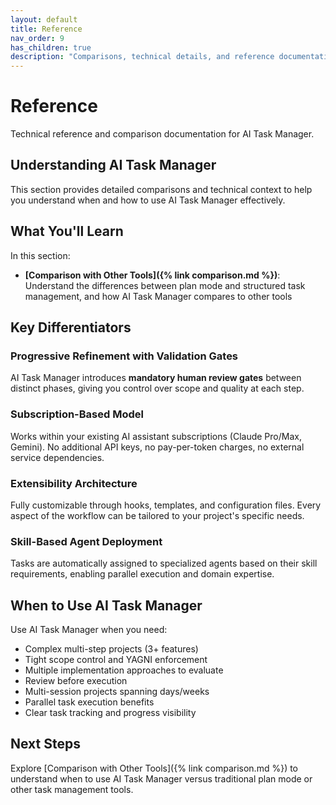 ```yaml
---
layout: default
title: Reference
nav_order: 9
has_children: true
description: "Comparisons, technical details, and reference documentation"
---
```


# Reference

Technical reference and comparison documentation for AI Task Manager.

## Understanding AI Task Manager

This section provides detailed comparisons and technical context to help you understand when and how to use AI Task Manager effectively.

## What You'll Learn

In this section:

- **[Comparison with Other Tools]({% link comparison.md %})**: Understand the differences between plan mode and structured task management, and how AI Task Manager compares to other tools

## Key Differentiators

### Progressive Refinement with Validation Gates
AI Task Manager introduces **mandatory human review gates** between distinct phases, giving you control over scope and quality at each step.

### Subscription-Based Model
Works within your existing AI assistant subscriptions (Claude Pro/Max, Gemini). No additional API keys, no pay-per-token charges, no external service dependencies.

### Extensibility Architecture
Fully customizable through hooks, templates, and configuration files. Every aspect of the workflow can be tailored to your project's specific needs.

### Skill-Based Agent Deployment
Tasks are automatically assigned to specialized agents based on their skill requirements, enabling parallel execution and domain expertise.

## When to Use AI Task Manager

Use AI Task Manager when you need:
- Complex multi-step projects (3+ features)
- Tight scope control and YAGNI enforcement
- Multiple implementation approaches to evaluate
- Review before execution
- Multi-session projects spanning days/weeks
- Parallel task execution benefits
- Clear task tracking and progress visibility

## Next Steps

Explore [Comparison with Other Tools]({% link comparison.md %}) to understand when to use AI Task Manager versus traditional plan mode or other task management tools.
